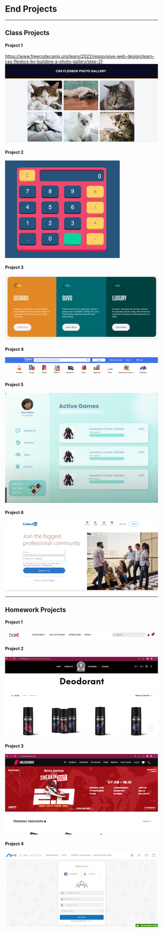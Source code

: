 # End Projects

<hr>

## Class Projects 

#### Project 1
https://www.freecodecamp.org/learn/2022/responsive-web-design/learn-css-flexbox-by-building-a-photo-gallery/step-21
<img src="images/freecodecamp_flex.png">

#### Project 2
<img src="images/Calculator.png">

#### Project 3
<img src="images/Flex2_cards.png">

#### Project 4
<img src="images/flipkart_navbar.png">

#### Project 5
<img src="images/game.png.png">

#### Project 6
<img src="images/linkedin_landingpage.png">

<hr>

## Homework Projects

#### Project 1
<img src="images/boat.png">

#### Project 2
<img src="images/whiskers.in.png">

#### Project 3
<img src="images/solesearchindia.png">

#### Project 4
<img src="images/almamaterstore.png">



